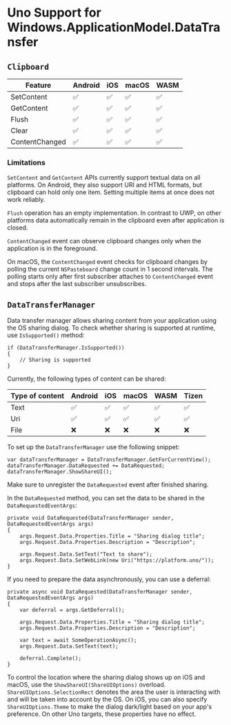 # Uno Support for Windows.ApplicationModel.DataTransfer

## `Clipboard`

| Feature        | Android | iOS | macOS | WASM |
|----------------|---------|-----|-------|------|
| SetContent     | ✅      | ✅ | ✅    | ✅ |
| GetContent     | ✅      | ✅ | ✅    | ✅ |
| Flush          | ✅      | ✅ | ✅    | ✅ |
| Clear          | ✅      | ✅ | ✅    | ✅ |
| ContentChanged | ✅      | ✅ | ✅    | ✅ |

### Limitations

`SetContent` and `GetContent` APIs currently support textual data on all platforms. On Android, they also support URI and HTML formats, but clipboard can hold only one item. Setting multiple items at once does not work reliably.

`Flush` operation has an empty implementation. In contrast to UWP, on other platforms data automatically remain in the clipboard even after application is closed.

`ContentChanged` event can observe clipboard changes only when the application is in the foreground.

On macOS, the `ContentChanged` event checks for clipboard changes by polling the current `NSPasteboard` change count in 1 second intervals. The polling starts only after first subscriber attaches to `ContentChanged` event and stops after the last subscriber unsubscribes.

## `DataTransferManager`

Data transfer manager allows sharing content from your application using the OS sharing dialog. To check whether sharing is supported at runtime, use `IsSupported()` method:

```
if (DataTransferManager.IsSupported())
{
    // Sharing is supported    
}
```

Currently, the following types of content can be shared:

| Type of content   | Android | iOS | macOS | WASM | Tizen |
|-------------------|---------|-----|-------|------| ----- |
| Text              | ✅      | ✅ | ✅    | ✅  | ✅    |
| Uri               | ✅      | ✅ | ✅    | ✅  |✅     |
| File              | ❌      | ❌ | ❌    | ❌  |❌     |   

To set up the `DataTransferManager` use the following snippet:

```
var dataTransferManager = DataTransferManager.GetForCurrentView();
dataTransferManager.DataRequested += DataRequested;
dataTransferManager.ShowShareUI();
```

Make sure to unregister the `DataRequested` event after finished sharing.

In the `DataRequested` method, you can set the data to be shared in the `DataRequestedEventArgs`:

```
private void DataRequested(DataTransferManager sender, DataRequestedEventArgs args)
{        
    args.Request.Data.Properties.Title = "Sharing dialog title";
    args.Request.Data.Properties.Description = "Description";

    args.Request.Data.SetText("Text to share");
    args.Request.Data.SetWebLink(new Uri("https://platform.uno/"));
}
```

If you need to prepare the data asynchronously, you can use a deferral:

```
private async void DataRequested(DataTransferManager sender, DataRequestedEventArgs args)
{        
    var deferral = args.GetDeferral();

    args.Request.Data.Properties.Title = "Sharing dialog title";
    args.Request.Data.Properties.Description = "Description";

    var text = await SomeOperationAsync();
    args.Request.Data.SetText(text);
    
    deferral.Complete();
}
```

To control the location where the sharing dialog shows up on iOS and macOS, use the `ShowShareUI(ShareUIOptions)` overload. `ShareUIOptions.SelectionRect` denotes the area the user is interacting with and will be taken into account by the OS. On iOS, you can also specify `ShareUIOptions.Theme` to make the dialog dark/light based on your app's preference. On other Uno targets, these properties have no effect.